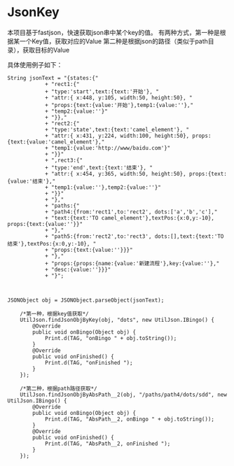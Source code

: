 # JsonKey

本项目基于fastjson，快速获取json串中某个key的值。
有两种方式，第一种是根据某一个Key值，获取对应的Value
第二种是根据json的路径（类似于path目录），获取目标的Value


具体使用例子如下：

	String jsonText = "{states:{" 
                + "rect1:{"
                + "type:'start',text:{text:'开始'}, " 
                + "attr:{ x:448, y:105, width:50, height:50}, " 
                + "props:{text:{value:'开始'},temp1:{value:''}," 
                + "temp2:{value:''}"
                + "}}," 
                + "rect2:{"
                + "type:'state',text:{text:'camel_element'}, " 
                + "attr:{ x:431, y:224, width:100, height:50}, props:{text:{value:'camel_element'}," 
                + "temp1:{value:'http://www/baidu.com'}"
                + "}}" 
                + ",rect3:{"
                + "type:'end',text:{text:'结束'}, " 
                + "attr:{ x:454, y:365, width:50, height:50}, props:{text:{value:'结束'}," 
                + "temp1:{value:''},temp2:{value:''}"
                + "}}"
                + "},"
                + "paths:{"
                + "path4:{from:'rect1',to:'rect2', dots:['a','b','c']," 
                + "text:{text:'TO camel_element'},textPos:{x:0,y:-10}, props:{text:{value:''}}"
                + "}," 
                + "path5:{from:'rect2',to:'rect3', dots:[],text:{text:'TO 结束'},textPos:{x:0,y:-10}, " 
                + "props:{text:{value:''}}}"
                + "},"
                + "props:{props:{name:{value:'新建流程'},key:{value:''}," 
                + "desc:{value:''}}}"
                + "}";



	JSONObject obj = JSONObject.parseObject(jsonText);

        /*第一种，根据key值获取*/
        UtilJson.findJsonObjByKey(obj, "dots", new UtilJson.IBingo() {
            @Override
            public void onBingo(Object obj) {
                Print.d(TAG, "onBingo " + obj.toString());
            }
            @Override
            public void onFinished() {
                Print.d(TAG, "onFinished ");
            }
        });
        
        /*第二种，根据path路径获取*/
        UtilJson.findJsonObjByAbsPath__2(obj, "/paths/path4/dots/sdd", new UtilJson.IBingo() {
            @Override
            public void onBingo(Object obj) {
                Print.d(TAG, "AbsPath__2, onBingo " + obj.toString());
            }
            @Override
            public void onFinished() {
                Print.d(TAG, "AbsPath__2, onFinished ");
            }
        });


